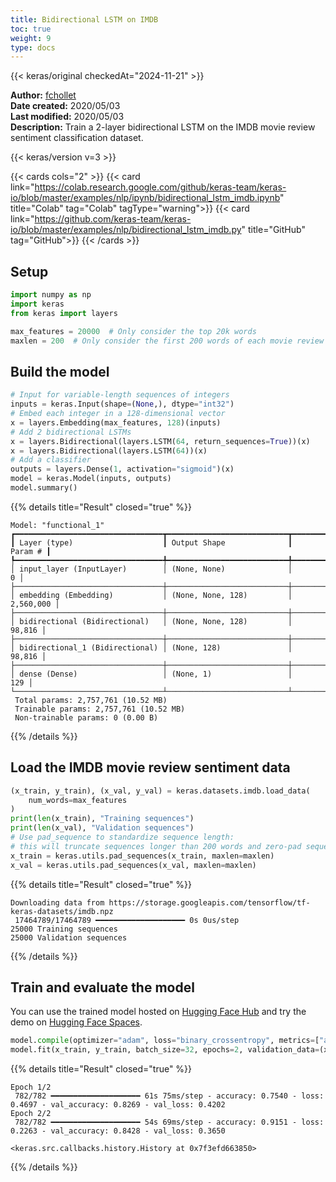 ```yaml
---
title: Bidirectional LSTM on IMDB
toc: true
weight: 9
type: docs
---
```


{{< keras/original checkedAt="2024-11-21" >}}

**Author:** [fchollet](https://twitter.com/fchollet)  
**Date created:** 2020/05/03  
**Last modified:** 2020/05/03  
**Description:** Train a 2-layer bidirectional LSTM on the IMDB movie review sentiment classification dataset.

{{< keras/version v=3 >}}

{{< cards cols="2" >}}
{{< card link="https://colab.research.google.com/github/keras-team/keras-io/blob/master/examples/nlp/ipynb/bidirectional_lstm_imdb.ipynb" title="Colab" tag="Colab" tagType="warning">}}
{{< card link="https://github.com/keras-team/keras-io/blob/master/examples/nlp/bidirectional_lstm_imdb.py" title="GitHub" tag="GitHub">}}
{{< /cards >}}

## Setup

```python
import numpy as np
import keras
from keras import layers

max_features = 20000  # Only consider the top 20k words
maxlen = 200  # Only consider the first 200 words of each movie review
```

## Build the model

```python
# Input for variable-length sequences of integers
inputs = keras.Input(shape=(None,), dtype="int32")
# Embed each integer in a 128-dimensional vector
x = layers.Embedding(max_features, 128)(inputs)
# Add 2 bidirectional LSTMs
x = layers.Bidirectional(layers.LSTM(64, return_sequences=True))(x)
x = layers.Bidirectional(layers.LSTM(64))(x)
# Add a classifier
outputs = layers.Dense(1, activation="sigmoid")(x)
model = keras.Model(inputs, outputs)
model.summary()
```

{{% details title="Result" closed="true" %}}

```plain
Model: "functional_1"
┏━━━━━━━━━━━━━━━━━━━━━━━━━━━━━━━━━┳━━━━━━━━━━━━━━━━━━━━━━━━━━━┳━━━━━━━━━━━━┓
┃ Layer (type)                    ┃ Output Shape              ┃    Param # ┃
┡━━━━━━━━━━━━━━━━━━━━━━━━━━━━━━━━━╇━━━━━━━━━━━━━━━━━━━━━━━━━━━╇━━━━━━━━━━━━┩
│ input_layer (InputLayer)        │ (None, None)              │          0 │
├─────────────────────────────────┼───────────────────────────┼────────────┤
│ embedding (Embedding)           │ (None, None, 128)         │  2,560,000 │
├─────────────────────────────────┼───────────────────────────┼────────────┤
│ bidirectional (Bidirectional)   │ (None, None, 128)         │     98,816 │
├─────────────────────────────────┼───────────────────────────┼────────────┤
│ bidirectional_1 (Bidirectional) │ (None, 128)               │     98,816 │
├─────────────────────────────────┼───────────────────────────┼────────────┤
│ dense (Dense)                   │ (None, 1)                 │        129 │
└─────────────────────────────────┴───────────────────────────┴────────────┘
 Total params: 2,757,761 (10.52 MB)
 Trainable params: 2,757,761 (10.52 MB)
 Non-trainable params: 0 (0.00 B)
```

{{% /details %}}

## Load the IMDB movie review sentiment data

```python
(x_train, y_train), (x_val, y_val) = keras.datasets.imdb.load_data(
    num_words=max_features
)
print(len(x_train), "Training sequences")
print(len(x_val), "Validation sequences")
# Use pad_sequence to standardize sequence length:
# this will truncate sequences longer than 200 words and zero-pad sequences shorter than 200 words.
x_train = keras.utils.pad_sequences(x_train, maxlen=maxlen)
x_val = keras.utils.pad_sequences(x_val, maxlen=maxlen)
```

{{% details title="Result" closed="true" %}}

```plain
Downloading data from https://storage.googleapis.com/tensorflow/tf-keras-datasets/imdb.npz
 17464789/17464789 ━━━━━━━━━━━━━━━━━━━━ 0s 0us/step
25000 Training sequences
25000 Validation sequences
```

{{% /details %}}

## Train and evaluate the model

You can use the trained model hosted on [Hugging Face Hub](https://huggingface.co/keras-io/bidirectional-lstm-imdb) and try the demo on [Hugging Face Spaces](https://huggingface.co/spaces/keras-io/bidirectional_lstm_imdb).

```python
model.compile(optimizer="adam", loss="binary_crossentropy", metrics=["accuracy"])
model.fit(x_train, y_train, batch_size=32, epochs=2, validation_data=(x_val, y_val))
```

{{% details title="Result" closed="true" %}}

```plain
Epoch 1/2
 782/782 ━━━━━━━━━━━━━━━━━━━━ 61s 75ms/step - accuracy: 0.7540 - loss: 0.4697 - val_accuracy: 0.8269 - val_loss: 0.4202
Epoch 2/2
 782/782 ━━━━━━━━━━━━━━━━━━━━ 54s 69ms/step - accuracy: 0.9151 - loss: 0.2263 - val_accuracy: 0.8428 - val_loss: 0.3650

<keras.src.callbacks.history.History at 0x7f3efd663850>
```

{{% /details %}}
